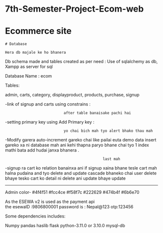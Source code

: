 # 7th-Semester-Project-Ecom-web

# Ecommerce site

    # Database

    Hera db majale ke ho bhanera

Db schema made and tables created as per need :
Use of sqlalchemy as db, Xampp as server for sql

Database Name : ecom

Tables:

admin,
carts,
category,
displayproduct,
products,
purchase,
signup

-link of signup and carts using constrains :

                               after table banaisake pachi hai

-setting primary key using Add Primary key :

                               yo chai bich mah tyo alert bhako thau mah

-Modify garera auto-increment gareko chai like pailai euta demo data insert gareko xa ni database mah ani kehi thapna paryo bhane chai tyo 1 index mathi bata add hudai janxa bhanera .

                                                 last mah

-signup ra cart ko relation banainxa ani if signup xaina bhane tesle cart mah halna pudaina
and tyo delete and update cascade bhaneko chai user delete bhaye tesko cart ko detail ni delete ani update bhaye update

---

Admin color-
#4f4f51
#fcc4ce
#f58f7c
#222629
#474b4f
#6b6e70

As the ESEWA v2 is used as the payment api  
the esewaID :9806800001
password is : Nepal@123
otp:123456


Some dependencies includes:

Numpy
pandas
haslib
flask
python-3.11.0 or 3.10.0
mysql-db
